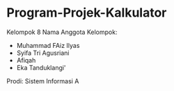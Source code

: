 # Program-Projek-Kalkulator
Kelompok 8
Nama Anggota Kelompok: 
- Muhammad FAiz Ilyas 
- Syifa Tri Agusriani 
- Afiqah 
- Eka Tanduklangi' 
<div> Prodi: Sistem Informasi A </div>
